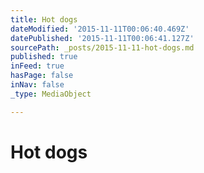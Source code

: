 ```yaml
---
title: Hot dogs
dateModified: '2015-11-11T00:06:40.469Z'
datePublished: '2015-11-11T00:06:41.127Z'
sourcePath: _posts/2015-11-11-hot-dogs.md
published: true
inFeed: true
hasPage: false
inNav: false
_type: MediaObject

---
```

# Hot dogs